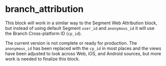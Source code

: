 # branch_attribution

This block will work in a similar way to the Segment Web Attribution block, but instead of using default Segment `user_id` and `anonymous_id` it will use the Branch Cross-platform ID (`cp_id`). 

The current version is not complete or ready for production. The `anonymous_id` has been replaced with the `cp_id` in most places and the views have been adjusted to look across Web, iOS, and Android sources, but more work is needed to finalize this block. 
